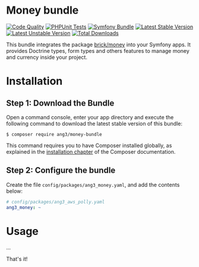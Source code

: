 Money bundle
============

[![Code Quality](https://github.com/Ang3/money-bundle/actions/workflows/php_lint.yml/badge.svg)](https://github.com/Ang3/money-bundle/actions/workflows/php_lint.yml)
[![PHPUnit Tests](https://github.com/Ang3/money-bundle/actions/workflows/phpunit.yml/badge.svg)](https://github.com/Ang3/money-bundle/actions/workflows/phpunit.yml)
[![Symfony Bundle](https://github.com/Ang3/money-bundle/actions/workflows/symfony_bundle.yml/badge.svg)](https://github.com/Ang3/money-bundle/actions/workflows/symfony_bundle.yml)
[![Latest Stable Version](https://poser.pugx.org/ang3/money-bundle/v/stable)](https://packagist.org/packages/ang3/money-bundle)
[![Latest Unstable Version](https://poser.pugx.org/ang3/money-bundle/v/unstable)](https://packagist.org/packages/ang3/money-bundle)
[![Total Downloads](https://poser.pugx.org/ang3/money-bundle/downloads)](https://packagist.org/packages/ang3/money-bundle)

This bundle integrates the package [brick/money](https://github.com/brick/money) into your Symfony apps. 
It provides Doctrine types, form types and others features to manage money and currency inside your project.

Installation
============

Step 1: Download the Bundle
---------------------------

Open a command console, enter your app directory and execute the
following command to download the latest stable version of this bundle:

```console
$ composer require ang3/money-bundle
```

This command requires you to have Composer installed globally, as explained
in the [installation chapter](https://getcomposer.org/doc/00-intro.md)
of the Composer documentation.

Step 2: Configure the bundle
----------------------------

Create the file `config/packages/ang3_money.yaml`, and add the contents below:

```yaml
# config/packages/ang3_aws_polly.yaml
ang3_money: ~
```

Usage
=====

...

That's it!